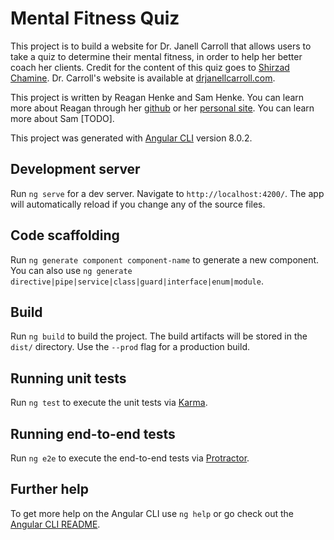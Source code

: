 # Mental Fitness Quiz

This project is to build a website for Dr. Janell Carroll that allows users to take a quiz to determine their mental fitness, in order to help her better coach her clients. Credit for the content of this quiz goes to [Shirzad Chamine](https://www.positiveintelligence.com/about/). Dr. Carroll's website is available at [drjanellcarroll.com](drjanellcarroll.com).

This project is written by Reagan Henke and Sam Henke. You can learn more about Reagan through her [github](https://github.com/reaganhenke) or her [personal site](reaganhenke.com). You can learn more about Sam [TODO].


This project was generated with [Angular CLI](https://github.com/angular/angular-cli) version 8.0.2.

## Development server

Run `ng serve` for a dev server. Navigate to `http://localhost:4200/`. The app will automatically reload if you change any of the source files.

## Code scaffolding

Run `ng generate component component-name` to generate a new component. You can also use `ng generate directive|pipe|service|class|guard|interface|enum|module`.

## Build

Run `ng build` to build the project. The build artifacts will be stored in the `dist/` directory. Use the `--prod` flag for a production build.

## Running unit tests

Run `ng test` to execute the unit tests via [Karma](https://karma-runner.github.io).

## Running end-to-end tests

Run `ng e2e` to execute the end-to-end tests via [Protractor](http://www.protractortest.org/).

## Further help

To get more help on the Angular CLI use `ng help` or go check out the [Angular CLI README](https://github.com/angular/angular-cli/blob/master/README.md).
